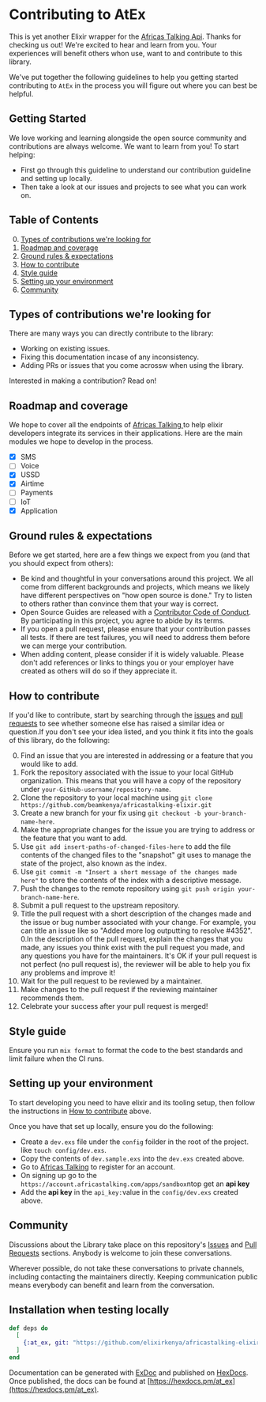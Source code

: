 
# Contributing to AtEx

This is yet another Elixir wrapper for the [Africas Talking Api](https://build.at-labs.io/). Thanks for checking us out! We're excited to hear and learn from you. Your experiences will benefit others whon use,  want to and contribute to this library.

We've put together the following guidelines to help you getting started contributing to `AtEx` in the process you will figure out where you can best be helpful.

## Getting Started 
We love working and learning alongside the open source community and contributions are always welcome. We want to learn from you!
To start helping:
 - First go through this guideline to understand our contribution guideline and setting up locally. 
 - Then take a look at our issues and projects to see what you can work on.

## Table of Contents

0. [Types of contributions we're looking for](#types-of-contributions-were-looking-for)
0. [Roadmap and coverage](#roadmap-and-coverage)
0. [Ground rules & expectations](#ground-rules--expectations)
0. [How to contribute](#how-to-contribute)
0. [Style guide](#style-guide)
0. [Setting up your environment](#setting-up-your-environment)
0. [Community](#community)

## Types of contributions we're looking for
There are many ways you can directly contribute to the library:

* Working on existing issues.
* Fixing this documentation incase of any inconsistency.
* Adding PRs or issues that you come acrossw when using the library.

Interested in making a contribution? Read on!

## Roadmap and coverage
We hope to cover all the endpoints of [Africas Talking ](https://build.at-labs.io/discover) to help elixir developers integrate its services in their applications.
Here are the main modules we hope to develop in the process.
- [x] SMS
- [ ] Voice 
- [x] USSD 
- [x] Airtime
- [ ] Payments
- [ ] IoT
- [x] Application

## Ground rules & expectations

Before we get started, here are a few things we expect from you (and that you should expect from others):

* Be kind and thoughtful in your conversations around this project. We all come from different backgrounds and projects, which means we likely have different perspectives on "how open source is done." Try to listen to others rather than convince them that your way is correct.
* Open Source Guides are released with a [Contributor Code of Conduct](./CODE_OF_CONDUCT.md). By participating in this project, you agree to abide by its terms.
* If you open a pull request, please ensure that your contribution passes all tests. If there are test failures, you will need to address them before we can merge your contribution.
* When adding content, please consider if it is widely valuable. Please don't add references or links to things you or your employer have created as others will do so if they appreciate it.

## How to contribute

If you'd like to contribute, start by searching through the [issues](https://github.com/beamkenya/africastalking-elixir/issues) and [pull requests](https://github.com/beamkenya/africastalking-elixir/pulls) to see whether someone else has raised a similar idea or question.If you don't see your idea listed, and you think it fits into the goals of this library, do the following:

0. Find an issue that you are interested in addressing or a feature that you would like to add.
0. Fork the repository associated with the issue to your local GitHub organization. This means that you will have a copy of the repository under `your-GitHub-username/repository-name`.
0. Clone the repository to your local machine using `git clone https://github.com/beamkenya/africastalking-elixir.git`
0. Create a new branch for your fix using `git checkout -b your-branch-name-here`.
0. Make the appropriate changes for the issue you are trying to address or the feature that you want to add.
0. Use `git add insert-paths-of-changed-files-here` to add the file contents of the changed files to the "snapshot" git uses to manage the state of the project, also known as the index.
0. Use `git commit -m "Insert a short message of the changes made here"` to store the contents of the index with a descriptive message.
0. Push the changes to the remote repository using `git push origin your-branch-name-here`.
0. Submit a pull request to the upstream repository.
0. Title the pull request with a short description of the changes made and the issue or bug number associated with your change. For example, you can title an issue like so "Added more log outputting to resolve #4352".
0.In the description of the pull request, explain the changes that you made, any issues you think exist with the pull request you made, and any questions you have for the maintainers. It's OK if your pull request is not perfect (no pull request is), the reviewer will be able to help you fix any problems and improve it!
0. Wait for the pull request to be reviewed by a maintainer.
0. Make changes to the pull request if the reviewing maintainer recommends them.
0. Celebrate your success after your pull request is merged!

## Style guide
Ensure you run `mix format` to format the code to the best standards and limit failure when the CI runs.

## Setting up your environment

To start developing you need to have elixir and its tooling setup, then follow the instructions in [How to contribute](#how-to-contribute) above.

Once you have that set up locally, ensure you do the following:
- Create a `dev.exs` file under the `config` foilder in the root of the project. like `touch config/dev.exs`.
- Copy the contents of `dev.sample.exs` into the `dev.exs` created above.
- Go to [Africas Talking](https://account.africastalking.com/auth/register) to register for an account.
- On signing up go to the `https://account.africastalking.com/apps/sandbox`ntop get an **api key**
- Add the **api key** in the `api_key:`value in the `config/dev.exs` created above.

## Community

Discussions about the Library take place on this repository's [Issues](https://github.com/beamkenya/africastalking-elixir/issues) and [Pull Requests](https://github.com/beamkenya/africastalking-elixir/pulls) sections. Anybody is welcome to join these conversations. 

Wherever possible, do not take these conversations to private channels, including contacting the maintainers directly. Keeping communication public means everybody can benefit and learn from the conversation.


## Installation when testing locally
```elixir
def deps do
  [
    {:at_ex, git: "https://github.com/elixirkenya/africastalking-elixir"}
  ]
end
```
 Documentation can be generated with [ExDoc](https://github.com/elixir-lang/ex_doc)
and published on [HexDocs](https://hexdocs.pm). Once published, the docs can
be found at [https://hexdocs.pm/at_ex](https://hexdocs.pm/at_ex).